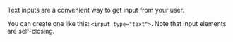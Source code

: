 Text inputs are a convenient way to get input from your user.

You can create one like this: `<input type="text">`. Note that input elements are self-closing.
